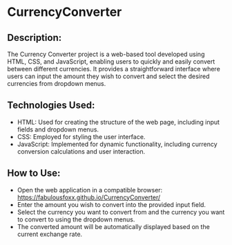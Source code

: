# CurrencyConverter

## Description:
The Currency Converter project is a web-based tool developed using HTML, CSS, and JavaScript, enabling users to quickly and easily convert between different currencies. It provides a straightforward interface where users can input the amount they wish to convert and select the desired currencies from dropdown menus.   

## Technologies Used:
* HTML: Used for creating the structure of the web page, including input fields and dropdown menus.
* CSS: Employed for styling the user interface.
* JavaScript: Implemented for dynamic functionality, including currency conversion calculations and user interaction.

## How to Use:
* Open the web application in a compatible browser: https://fabulousfoxx.github.io/CurrencyConverter/
* Enter the amount you wish to convert into the provided input field.
* Select the currency you want to convert from and the currency you want to convert to using the dropdown menus.
* The converted amount will be automatically displayed based on the current exchange rate.
